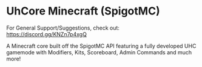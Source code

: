 # UhCore Minecraft (SpigotMC)

For General Support/Suggestions, check out: https://discord.gg/KNZn7p4xgQ

A Minecraft core built off the SpigotMC API featuring a fully developed UHC gamemode with Modifiers, Kits, Scoreboard, Admin Commands and much more!
